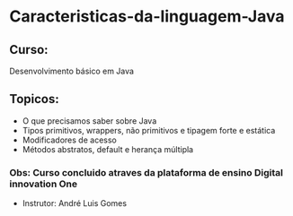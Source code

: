 # Caracteristicas-da-linguagem-Java

## Curso:
Desenvolvimento básico em Java

## Topicos:
- O que precisamos saber sobre Java
- Tipos primitivos, wrappers, não primitivos e tipagem forte e estática
- Modificadores de acesso
- Métodos abstratos, default e herança múltipla

### Obs: Curso concluido atraves da plataforma de ensino Digital innovation One
- Instrutor: André Luis Gomes
